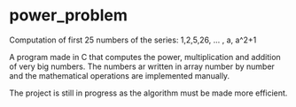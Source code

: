 # power_problem
Computation of first 25 numbers of the series: 1,2,5,26, ... , a, a^2+1

A program made in C that computes the power, multiplication and addition of very big numbers. 
The numbers ar written in array number by number and the mathematical operations are implemented manually.

The project is still in progress as the algorithm must be made more efficient.
